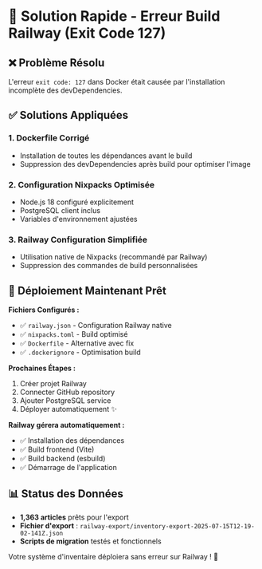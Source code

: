 # 🔧 Solution Rapide - Erreur Build Railway (Exit Code 127)

## ❌ Problème Résolu
L'erreur `exit code: 127` dans Docker était causée par l'installation incomplète des devDependencies.

## ✅ Solutions Appliquées

### 1. **Dockerfile Corrigé**
- Installation de toutes les dépendances avant le build
- Suppression des devDependencies après build pour optimiser l'image

### 2. **Configuration Nixpacks Optimisée** 
- Node.js 18 configuré explicitement
- PostgreSQL client inclus
- Variables d'environnement ajustées

### 3. **Railway Configuration Simplifiée**
- Utilisation native de Nixpacks (recommandé par Railway)
- Suppression des commandes de build personnalisées

## 🚀 Déploiement Maintenant Prêt

**Fichiers Configurés :**
- ✅ `railway.json` - Configuration Railway native
- ✅ `nixpacks.toml` - Build optimisé 
- ✅ `Dockerfile` - Alternative avec fix
- ✅ `.dockerignore` - Optimisation build

**Prochaines Étapes :**
1. Créer projet Railway
2. Connecter GitHub repository
3. Ajouter PostgreSQL service
4. Déployer automatiquement ✨

**Railway gérera automatiquement :**
- ✅ Installation des dépendances
- ✅ Build frontend (Vite)  
- ✅ Build backend (esbuild)
- ✅ Démarrage de l'application

## 📊 Status des Données
- **1,363 articles** prêts pour l'export
- **Fichier d'export** : `railway-export/inventory-export-2025-07-15T12-19-02-141Z.json`
- **Scripts de migration** testés et fonctionnels

Votre système d'inventaire déploiera sans erreur sur Railway ! 🎉